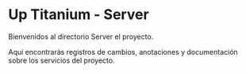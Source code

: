 # Up Titanium - Server


Bienvenidos al directorio Server el proyecto.

Aquí encontrarás registros de cambios, anotaciones y documentación sobre los servicios del proyecto.